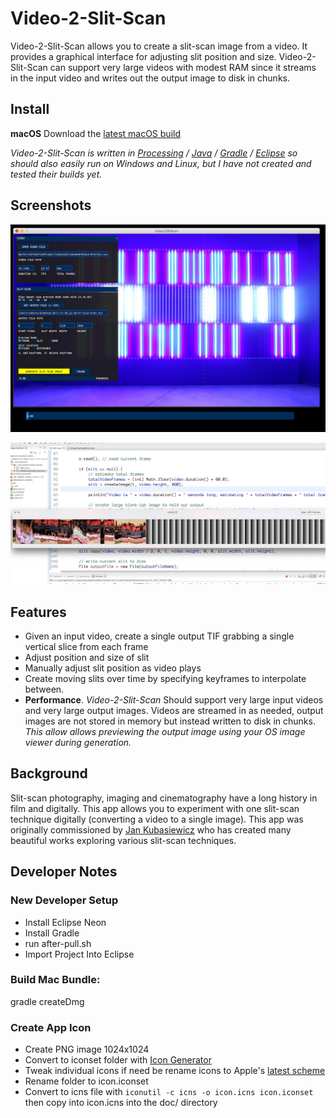 # Video-2-Slit-Scan
Video-2-Slit-Scan allows you to create a slit-scan image from a video. It provides a graphical interface for adjusting slit position and size. Video-2-Slit-Scan can support very large videos with modest RAM since it streams in the input video and writes out the output image to disk in chunks.

## Install
**macOS** Download the [latest macOS build](https://github.com/andrewringler/video-2-slit-scan/releases/latest)

*Video-2-Slit-Scan is written in [Processing](https://processing.org/) / [Java](https://java.com) / [Gradle](https://gradle.org/) / [Eclipse](https://www.eclipse.org/) so should also easily run on Windows and Linux, but I have not created and tested their builds yet.*

## Screenshots
![app screenshot](documentation/ScreenShot2017-12-30.jpg)

![app screenshot](documentation/ScreenShot2017-06-21.jpg)

## Features
 * Given an input video, create a single output TIF grabbing a single vertical slice from each frame
 * Adjust position and size of slit
 * Manually adjust slit position as video plays
 * Create moving slits over time by specifying keyframes to interpolate between.
 * **Performance**. *Video-2-Slit-Scan* Should support very large input videos and very large output images. Videos are streamed in as needed, output images are not stored in memory but instead written to disk in chunks. *This allow allows previewing the output image using your OS image viewer during generation.*

## Background
Slit-scan photography, imaging and cinematography have a long history in film and digitally. This app allows you to experiment with one slit-scan technique digitally (converting a video to a single image). This app was originally commissioned by [Jan Kubasiewicz](http://jankuba.com/) who has created many beautiful works exploring various slit-scan techniques.

## Developer Notes
### New Developer Setup
 * Install Eclipse Neon
 * Install Gradle
 * run after-pull.sh
 * Import Project Into Eclipse
 
### Build Mac Bundle:
gradle createDmg


### Create App Icon
 * Create PNG image 1024x1024
 * Convert to iconset folder with [Icon Generator](https://github.com/onmyway133/IconGenerator)
 * Tweak individual icons if need be
  rename icons to Apple's [latest scheme](https://developer.apple.com/library/content/documentation/GraphicsAnimation/Conceptual/HighResolutionOSX/Optimizing/Optimizing.html)
 * Rename folder to icon.iconset
 * Convert to icns file with
 `iconutil -c icns -o icon.icns icon.iconset`
  then copy into icon.icns into the doc/ directory
  
